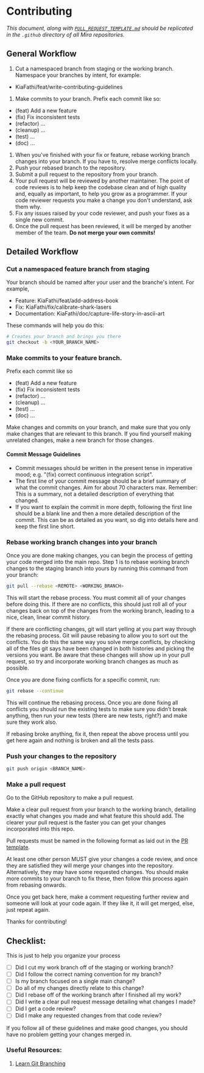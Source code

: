 # Contributing

_This document, along with [`PULL_REQUEST_TEMPLATE.md`](./PULL_REQUEST_TEMPLATE.md) should be replicated in the `.github` directory of all Mira repositories._


## General Workflow

1. Cut a namespaced branch from staging or the working branch. Namespace your branches by intent, for example:
  - KiaFathi/feat/write-contributing-guidelines
1. Make commits to your branch. Prefix each commit like so:
  - (feat) Add a new feature
  - (fix) Fix inconsistent tests
  - (refactor) ...
  - (cleanup) ...
  - (test) ...
  - (doc) ...
1. When you've finished with your fix or feature, rebase working branch changes into your branch. If you have to, resolve merge conflicts locally.
1. Push your rebased branch to the repository.
1. Submit a pull request to the repository from your branch.
1. Your pull request will be reviewed by another maintainer. The point of code reviews is to help keep the codebase clean and of high quality and, equally as important, to help you grow as a programmer. If your code reviewer requests you make a change you don't understand, ask them why.
1. Fix any issues raised by your code reviewer, and push your fixes as a single new commit.
1. Once the pull request has been reviewed, it will be merged by another member of the team. **Do not merge your own commits!**

## Detailed Workflow

### Cut a namespaced feature branch from staging

Your branch should be named after your user and the branche's intent. For example,
  - Feature: KiaFathi/feat/add-address-book
  - Fix: KiaFathi/fix/calibrate-shark-lasers
  - Documentation: KiaFathi/doc/capture-life-story-in-ascii-art

These commands will help you do this:

``` bash
# Creates your branch and brings you there
git checkout -b <YOUR_BRANCH_NAME>
```

### Make commits to your feature branch.

Prefix each commit like so
- (feat) Add a new feature
- (fix) Fix inconsistent tests
- (refactor) ...
- (cleanup) ...
- (test) ...
- (doc) ...

Make changes and commits on your branch, and make sure that you only make changes that are relevant to this branch. If you find yourself making unrelated changes, make a new branch for those changes.

#### Commit Message Guidelines

- Commit messages should be written in the present tense in imperative mood; e.g. "(fix) correct continuous integration script".
- The first line of your commit message should be a brief summary of what the commit changes. Aim for about 70 characters max. Remember: This is a summary, not a detailed description of everything that changed.
- If you want to explain the commit in more depth, following the first line should be a blank line and then a more detailed description of the commit. This can be as detailed as you want, so dig into details here and keep the first line short.

### Rebase working branch changes into your branch

Once you are done making changes, you can begin the process of getting your code merged into the main repo. Step 1 is to rebase working branch changes to the staging branch into yours by running this command from your branch:

``` bash
git pull --rebase <REMOTE> <WORKING_BRANCH>
```

This will start the rebase process. You must commit all of your changes before doing this. If there are no conflicts, this should just roll all of your changes back on top of the changes from the working branch, leading to a nice, clean, linear commit history.

If there are conflicting changes, git will start yelling at you part way through the rebasing process. Git will pause rebasing to allow you to sort out the conflicts. You do this the same way you solve merge conflicts, by checking all of the files git says have been changed in both histories and picking the versions you want. Be aware that these changes will show up in your pull request, so try and incorporate working branch changes as much as possible.

Once you are done fixing conflicts for a specific commit, run:

``` bash
git rebase --continue
```

This will continue the rebasing process. Once you are done fixing all conflicts you should run the existing tests to make sure you didn’t break anything, then run your new tests (there are new tests, right?) and make sure they work also.

If rebasing broke anything, fix it, then repeat the above process until you get here again and nothing is broken and all the tests pass.

### Push your changes to the repository
```bash
git push origin <BRANCH_NAME>
```

### Make a pull request

Go to the GitHub repository to make a pull request.

Make a clear pull request from your branch to the working branch, detailing exactly what changes you made and what feature this should add. The clearer your pull request is the faster you can get your changes incorporated into this repo.

Pull requests must be named in the following format as laid out in the [PR template](./PULL_REQUEST_TEMPLATE.md).

At least one other person MUST give your changes a code review, and once they are satisfied they will merge your changes into the repository. Alternatively, they may have some requested changes. You should make more commits to your branch to fix these, then follow this process again from rebasing onwards.

Once you get back here, make a comment requesting further review and someone will look at your code again. If they like it, it will get merged, else, just repeat again.

Thanks for contributing!

## Checklist:

This is just to help you organize your process

- [ ] Did I cut my work branch off of the staging or working branch?
- [ ] Did I follow the correct naming convention for my branch?
- [ ] Is my branch focused on a single main change?
- [ ] Do all of my changes directly relate to this change?
- [ ] Did I rebase off of the working branch after I finished all my work?
- [ ] Did I write a clear pull request message detailing what changes I made?
- [ ] Did I get a code review?
- [ ] Did I make any requested changes from that code review?

If you follow all of these guidelines and make good changes, you should have no problem getting your changes merged in.

### Useful Resources:
1. <a href='http://pcottle.github.io/learnGitBranching/'>Learn Git Branching</a>
